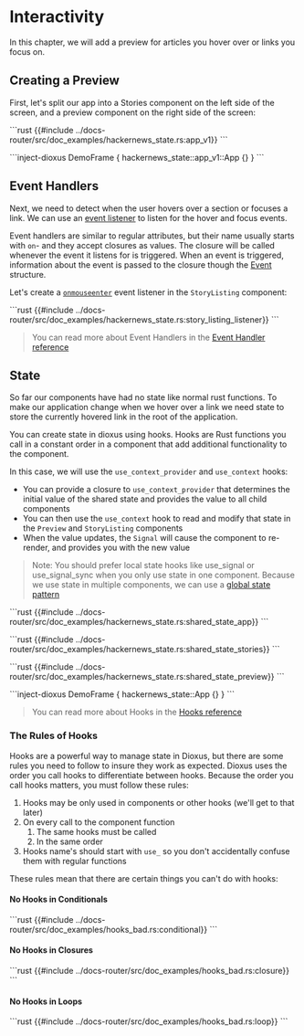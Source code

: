 # Interactivity

In this chapter, we will add a preview for articles you hover over or links you focus on.

## Creating a Preview

First, let's split our app into a Stories component on the left side of the screen, and a preview component on the right side of the screen:

\```rust
{{#include ../docs-router/src/doc_examples/hackernews_state.rs:app_v1}}
\```

\```inject-dioxus
DemoFrame {
    hackernews_state::app_v1::App {}
}
\```

## Event Handlers

Next, we need to detect when the user hovers over a section or focuses a link. We can use an [event listener](../reference/event_handlers.md) to listen for the hover and focus events.

Event handlers are similar to regular attributes, but their name usually starts with `on`- and they accept closures as values. The closure will be called whenever the event it listens for is triggered. When an event is triggered, information about the event is passed to the closure though the [Event](https://docs.rs/dioxus/latest/dioxus/prelude/struct.Event.html) structure.

Let's create a [`onmouseenter`](https://docs.rs/dioxus/latest/dioxus/events/fn.onmouseenter.html) event listener in the `StoryListing` component:

\```rust
{{#include ../docs-router/src/doc_examples/hackernews_state.rs:story_listing_listener}}
\```

> You can read more about Event Handlers in the [Event Handler reference](../reference/event_handlers.md)

## State

So far our components have had no state like normal rust functions. To make our application change when we hover over a link we need state to store the currently hovered link in the root of the application.

You can create state in dioxus using hooks. Hooks are Rust functions you call in a constant order in a component that add additional functionality to the component.

In this case, we will use the `use_context_provider` and `use_context` hooks:

- You can provide a closure to `use_context_provider` that determines the initial value of the shared state and provides the value to all child components
- You can then use the `use_context` hook to read and modify that state in the `Preview` and `StoryListing` components
- When the value updates, the `Signal` will cause the component to re-render, and provides you with the new value

> Note: You should prefer local state hooks like use_signal or use_signal_sync when you only use state in one component. Because we use state in multiple components, we can use a [global state pattern](../reference/context.md)

\```rust
{{#include ../docs-router/src/doc_examples/hackernews_state.rs:shared_state_app}}
\```

\```rust
{{#include ../docs-router/src/doc_examples/hackernews_state.rs:shared_state_stories}}
\```

\```rust
{{#include ../docs-router/src/doc_examples/hackernews_state.rs:shared_state_preview}}
\```

\```inject-dioxus
DemoFrame {
    hackernews_state::App {}
}
\```

> You can read more about Hooks in the [Hooks reference](../reference/hooks.md)

### The Rules of Hooks

Hooks are a powerful way to manage state in Dioxus, but there are some rules you need to follow to insure they work as expected. Dioxus uses the order you call hooks to differentiate between hooks. Because the order you call hooks matters, you must follow these rules:

1. Hooks may be only used in components or other hooks (we'll get to that later)
2. On every call to the component function
   1. The same hooks must be called
   2. In the same order
3. Hooks name's should start with `use_` so you don't accidentally confuse them with regular functions

These rules mean that there are certain things you can't do with hooks:

#### No Hooks in Conditionals
\```rust
{{#include ../docs-router/src/doc_examples/hooks_bad.rs:conditional}}
\```

#### No Hooks in Closures
\```rust
{{#include ../docs-router/src/doc_examples/hooks_bad.rs:closure}}
\```

#### No Hooks in Loops
\```rust
{{#include ../docs-router/src/doc_examples/hooks_bad.rs:loop}}
\```
